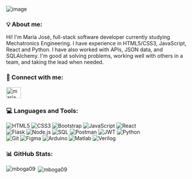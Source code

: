 ![image](https://github.com/mboga09/mboga09/assets/88169247/e03bf89e-3116-481f-a4ff-af6ebcbc473e)

### 💡 About me:

<p>Hi! I'm María José, full-stack software developer currently studying Mechatronics Engineering. I have experience in HTML5/CSS3, JavaScript, React and Python. I have also worked with APIs, JSON data, and SQLAlchemy. I'm good at solving problems, working well with others in a team, and taking the lead when needed.</p>

<h3 align="left">💬 Connect with me:</h3>
<p align="left">
<a href="https://linkedin.com/in/m-boga" target="blank"><img align="center" src="https://raw.githubusercontent.com/rahuldkjain/github-profile-readme-generator/master/src/images/icons/Social/linked-in-alt.svg" alt="maría josé bogantes murillo" height="30" width="40" /></a>
</p>

### 💻 Languages and Tools:


![HTML5](https://img.shields.io/badge/html5-%23E34F26.svg?style=flat&logo=html5&logoColor=white)
![CSS3](https://img.shields.io/badge/css3-%231572B6.svg?style=flat&logo=css3&logoColor=white)
![Bootstrap](https://img.shields.io/badge/bootstrap-%23563D7C.svg?style=flat&logo=bootstrap&logoColor=white)
![JavaScript](https://img.shields.io/badge/javascript-%23F7DF1E.svg?style=flat&logo=javascript&logoColor=black)
![React](https://img.shields.io/badge/react-%2361DAFB.svg?style=flat&logo=react&logoColor=white) <br/>
![Flask](https://img.shields.io/badge/flask-%2300A98F.svg?style=flat&logo=flask&logoColor=white)
![Node.js](https://img.shields.io/badge/node-%2343853D.svg?style=flat&logo=node.js&logoColor=white)
![SQL](https://img.shields.io/badge/sql-%23E74956.svg?style=flat&logo=sql&logoColor=white)
![Postman](https://img.shields.io/badge/postman-%23FF6C37.svg?style=flat&logo=postman&logoColor=white)
![JWT](https://img.shields.io/badge/jwt-%23765389.svg?style=flat&logo=json-web-tokens&logoColor=white)
![Python](https://img.shields.io/badge/python-%233776AB.svg?style=flat&logo=python&logoColor=white) <br/>
![Git](https://img.shields.io/badge/git-%23F05032.svg?style=flat&logo=git&logoColor=white) 
![Figma](https://img.shields.io/badge/figma-%23F24E1E.svg?style=flat&logo=figma&logoColor=white)
![Arduino](https://img.shields.io/badge/arduino-%2300A79D.svg?style=flat&logo=arduino&logoColor=white)
![Matlab](https://img.shields.io/badge/matlab-%23E16737.svg?style=flat&logo=matlab&logoColor=white)
![Verilog](https://img.shields.io/badge/verilog-%234F0599.svg?style=flat&logoColor=white)

### 📊 GitHub Stats:

<p><img align="left" src="https://github-readme-stats.vercel.app/api/top-langs?username=mboga09&show_icons=true&locale=en&layout=compact&theme=catppuccin_mocha" alt="mboga09" /></p>

<p>&nbsp;<img align="center" src="https://github-readme-stats.vercel.app/api?username=mboga09&show_icons=true&locale=en&theme=catppuccin_mocha" alt="mboga09" /></p>
